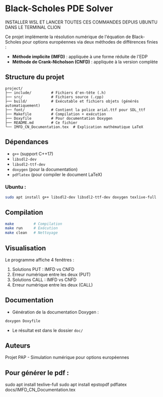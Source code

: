 # Black-Scholes PDE Solver

INSTALLER WSL ET LANCER TOUTES CES COMMANDES DEPUIS UBUNTU DANS LE TERMINAL CLION



Ce projet implémente la résolution numérique de l'équation de Black-Scholes pour options européennes via deux méthodes de différences finies :

- **Méthode implicite (IMFD)** : appliquée à une forme réduite de l'EDP
- **Méthode de Crank-Nicholson (CNFD)** : appliquée à la version complète

## Structure du projet

```
project/
├── include/         # Fichiers d'en-tête (.h)
├── src/             # Fichiers source (.cpp)
├── build/           # Exécutable et fichiers objets (générés automatiquement)
├── font/            # Contient la police arial.ttf pour SDL_ttf
├── Makefile         # Compilation + exécution
├── Doxyfile         # Pour documentation Doxygen
├── README.md        # Ce fichier
└── IMFD_CN_Documentation.tex  # Explication mathématique LaTeX
```

## Dépendances

- `g++` (support C++17)
- `libsdl2-dev`
- `libsdl2-ttf-dev`
- `doxygen` (pour la documentation)
- `pdflatex` (pour compiler le document LaTeX)

### Ubuntu :
```bash
sudo apt install g++ libsdl2-dev libsdl2-ttf-dev doxygen texlive-full
```

## Compilation

```bash
make         # Compilation
make run     # Exécution
make clean   # Nettoyage
```

## Visualisation
Le programme affiche 4 fenêtres :
1. Solutions PUT : IMFD vs CNFD
2. Erreur numérique entre les deux (PUT)
3. Solutions CALL : IMFD vs CNFD
4. Erreur numérique entre les deux (CALL)

## Documentation

- Génération de la documentation Doxygen :
```bash
doxygen Doxyfile
```
- Le résultat est dans le dossier `doc/`

## Auteurs
Projet PAP - Simulation numérique pour options européennes


## Pour générer le pdf :
sudo apt install texlive-full
sudo apt install epstopdf
pdflatex docs/IMFD_CN_Documentation.tex
